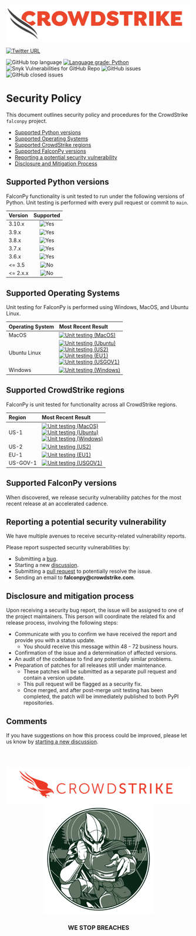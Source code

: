 ![CrowdStrike Falcon](https://raw.githubusercontent.com/CrowdStrike/falconpy/main/docs/asset/cs-logo.png)

[![Twitter URL](https://img.shields.io/twitter/url?label=Follow%20%40CrowdStrike&style=social&url=https%3A%2F%2Ftwitter.com%2FCrowdStrike)](https://twitter.com/CrowdStrike)

![GitHub top language](https://img.shields.io/github/languages/top/crowdstrike/falconpy?logo=python&logoColor=white)
[![Language grade: Python](https://img.shields.io/lgtm/grade/python/g/CrowdStrike/falconpy.svg?logo=lgtm&logoWidth=18)](https://lgtm.com/projects/g/CrowdStrike/falconpy/context:python)
![Snyk Vulnerabilities for GitHub Repo](https://img.shields.io/snyk/vulnerabilities/github/crowdstrike/falconpy?logo=snyk)
![GitHub issues](https://img.shields.io/github/issues-raw/crowdstrike/falconpy?logo=github)
![GitHub closed issues](https://img.shields.io/github/issues-closed-raw/crowdstrike/falconpy?color=green&logo=github)

# Security Policy
This document outlines security policy and procedures for the CrowdStrike `falconpy` project.

+ [Supported Python versions](#supported-python-versions)
+ [Supported Operating Systems](#supported-operating-systems)
+ [Supported CrowdStrike regions](#supported-crowdstrike-regions)
+ [Supported FalconPy versions](#supported-falconpy-versions)
+ [Reporting a potential security vulnerability](#reporting-a-potential-security-vulnerability)
+ [Disclosure and Mitigation Process](#disclosure-and-mitigation-process)

## Supported Python versions

FalconPy functionality is unit tested to run under the following versions of Python. Unit testing is performed with every pull request or commit to `main`.

| Version | Supported |
| :------- | :--------: |
| 3.10.x  | ![Yes](https://img.shields.io/badge/-YES-green) |
| 3.9.x   | ![Yes](https://img.shields.io/badge/-YES-green) |
| 3.8.x   | ![Yes](https://img.shields.io/badge/-YES-green) |
| 3.7.x   | ![Yes](https://img.shields.io/badge/-YES-green) |
| 3.6.x   | ![Yes](https://img.shields.io/badge/-YES-green) |
| <= 3.5  | ![No](https://img.shields.io/badge/-NO-red) |
| <= 2.x.x | ![No](https://img.shields.io/badge/-NO-red) |

## Supported Operating Systems

Unit testing for FalconPy is performed using Windows, MacOS, and Ubuntu Linux.

| Operating System | Most Recent Result |
| :--- | :--- |
| MacOS | [![Unit testing (MacOS)](https://github.com/CrowdStrike/falconpy/actions/workflows/unit_testing_macos.yml/badge.svg)](https://github.com/CrowdStrike/falconpy/actions/workflows/unit_testing_macos.yml) |
| Ubuntu Linux | [![Unit testing (Ubuntu)](https://github.com/CrowdStrike/falconpy/actions/workflows/unit_testing_ubuntu.yml/badge.svg)](https://github.com/CrowdStrike/falconpy/actions/workflows/unit_testing_ubuntu.yml)<BR/>[![Unit testing (US2)](https://github.com/CrowdStrike/falconpy/actions/workflows/unit_testing_us2.yml/badge.svg)](https://github.com/CrowdStrike/falconpy/actions/workflows/unit_testing_us2.yml)<BR/>[![Unit testing (EU1)](https://github.com/CrowdStrike/falconpy/actions/workflows/unit_testing_eu1.yml/badge.svg)](https://github.com/CrowdStrike/falconpy/actions/workflows/unit_testing_eu1.yml)<BR/>[![Unit testing (USGOV1)](https://github.com/CrowdStrike/falconpy/actions/workflows/unit_testing_usgov1.yml/badge.svg)](https://github.com/CrowdStrike/falconpy/actions/workflows/unit_testing_usgov1.yml) |
| Windows | [![Unit testing (Windows)](https://github.com/CrowdStrike/falconpy/actions/workflows/unit_testing_windows.yml/badge.svg)](https://github.com/CrowdStrike/falconpy/actions/workflows/unit_testing_windows.yml) |

## Supported CrowdStrike regions

FalconPy is unit tested for functionality across all CrowdStrike regions.

| Region | Most Recent Result |
| :--- | :--- |
| US-1 | [![Unit testing (MacOS)](https://github.com/CrowdStrike/falconpy/actions/workflows/unit_testing_macos.yml/badge.svg)](https://github.com/CrowdStrike/falconpy/actions/workflows/unit_testing_macos.yml)<BR/>[![Unit testing (Ubuntu)](https://github.com/CrowdStrike/falconpy/actions/workflows/unit_testing_ubuntu.yml/badge.svg)](https://github.com/CrowdStrike/falconpy/actions/workflows/unit_testing_ubuntu.yml)<BR/>[![Unit testing (Windows)](https://github.com/CrowdStrike/falconpy/actions/workflows/unit_testing_windows.yml/badge.svg)](https://github.com/CrowdStrike/falconpy/actions/workflows/unit_testing_windows.yml) |
| US-2 | [![Unit testing (US2)](https://github.com/CrowdStrike/falconpy/actions/workflows/unit_testing_us2.yml/badge.svg)](https://github.com/CrowdStrike/falconpy/actions/workflows/unit_testing_us2.yml) |
| EU-1 | [![Unit testing (EU1)](https://github.com/CrowdStrike/falconpy/actions/workflows/unit_testing_eu1.yml/badge.svg)](https://github.com/CrowdStrike/falconpy/actions/workflows/unit_testing_eu1.yml) |
| US-GOV-1 | [![Unit testing (USGOV1)](https://github.com/CrowdStrike/falconpy/actions/workflows/unit_testing_usgov1.yml/badge.svg)](https://github.com/CrowdStrike/falconpy/actions/workflows/unit_testing_usgov1.yml) |

## Supported FalconPy versions

When discovered, we release security vulnerability patches for the most recent release at an accelerated cadence.  

## Reporting a potential security vulnerability

We have multiple avenues to receive security-related vulnerability reports.

Please report suspected security vulnerabilities by:
+ Submitting a [bug](https://github.com/CrowdStrike/falconpy/issues/new?assignees=&labels=bug+%3Abug%3A&template=bug_report.md&title=%5B+BUG+%5D+...).
+ Starting a new [discussion](https://github.com/CrowdStrike/falconpy/discussions).
+ Submitting a [pull request](https://github.com/CrowdStrike/falconpy/pulls) to potentially resolve the issue.
+ Sending an email to __falconpy@crowdstrike.com__. 

## Disclosure and mitigation process

Upon receiving a security bug report, the issue will be assigned to one of the project maintainers. This person will coordinate the related fix and release
process, involving the following steps:
+ Communicate with you to confirm we have received the report and provide you with a status update.
    - You should receive this message within 48 - 72 business hours.
+ Confirmation of the issue and a determination of affected versions.
+ An audit of the codebase to find any potentially similar problems.
+ Preparation of patches for all releases still under maintenance.
    - These patches will be submitted as a separate pull request and contain a version update.
    - This pull request will be flagged as a security fix.
    - Once merged, and after post-merge unit testing has been completed, the patch will be immediately published to both PyPI repositories.

## Comments
If you have suggestions on how this process could be improved, please let us know by [starting a new discussion](https://github.com/CrowdStrike/falconpy/discussions).

<BR/><BR/>

<p align="center"><img src="https://raw.githubusercontent.com/CrowdStrike/falconpy/main/docs/asset/cs-logo-footer.png"><BR/><img width="300px" src="docs/asset/adversary-goblin-panda.png"></P>
<h3><P align="center">WE STOP BREACHES</P></h3>